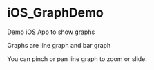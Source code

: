 # iOS_GraphDemo
Demo iOS App to show graphs

Graphs are line graph and bar graph

You can pinch or pan line graph to zoom or slide.
